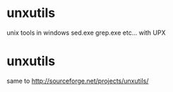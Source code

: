 # unxutils  
unix tools in windows  sed.exe grep.exe etc...  with UPX  

# unxutils
same to  http://sourceforge.net/projects/unxutils/


